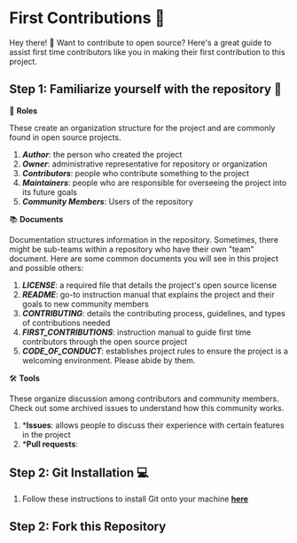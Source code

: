 # First Contributions 🎉

Hey there! 👋 Want to contribute to open source? Here's a great guide to assist first time contributors like you in making their first contribution to this project. 

## Step 1: Familiarize yourself with the repository 🧐
🔖 **Roles**  

These create an organization structure for the project and are commonly found in open source projects.
1. ***Author***: the person who created the project
2. ***Owner***: administrative representative for repository or organization
3. ***Contributors***: people who contribute something to the project
4. ***Maintainers***: people who are responsible for overseeing the project into its future goals
5. ***Community Members***: Users of the repository

📚 **Documents** 

Documentation structures information in the repository. Sometimes, there might be sub-teams within a repository who have their own "team" document. Here are some common documents you will see in this project and possible others:
1. ***LICENSE***: a required file that details the project's open source license
2. ***README***: go-to instruction manual that explains the project and their goals to new community members
3. ***CONTRIBUTING***: details the contributing process, guidelines, and types of contributions needed
4. ***FIRST_CONTRIBUTIONS***: instruction manual to guide first time contributors through the open source project
5. ***CODE_OF_CONDUCT***: establishes project rules to ensure the project is a welcoming environment. Please abide by them.


🛠️ **Tools**

These organize discussion among contributors and community members. Check out some archived issues to understand how this community works.
1. ***Issues**: allows people to discuss their experience with certain features in the project
2. ***Pull requests**: 

## Step 2: Git Installation 💻
1. Follow these instructions to install Git onto your machine **[here](https://help.github.com/articles/set-up-git/)**

## Step 2: Fork this Repository
